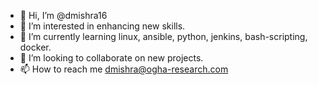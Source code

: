 - 👋 Hi, I’m @dmishra16
- 👀 I’m interested in enhancing new skills.
- 🌱 I’m currently learning linux, ansible, python, jenkins, bash-scripting, docker.
- 💞️ I’m looking to collaborate on new projects.
- 📫 How to reach me dmishra@ogha-research.com

<!---
dmishra16/dmishra16 is a ✨ special ✨ repository because its `README.md` (this file) appears on your GitHub profile.
You can click the Preview link to take a look at your changes.
--->
